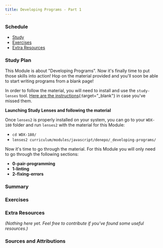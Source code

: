 ```yaml
---
title: Developing Programs - Part 1
---
```


### Schedule

  - [Study](#study-plan-NN)
  - [Exercises](#exercises-NN)
  - [Extra Resources](#extra-resources-NN)

### Study Plan

  This Module is about "Developing Programs". Now it's finally time to put those skills into action! Hop on the material provided and you'll soon be able to start writing programs from a blank page!

  In order to follow the material, you will need to install and use the `study-lenses` tool. [Here are the instructions](https://in-tech-gration.github.io/WDX-180/curriculum/modules/javascript/denepo/setting-up-study-lenses/){:target="_blank"} in case you've missed them.

  **Launching Study Lenses and following the material**

  Once `lenses2` is properly installed on your system, you can go to your `WDX-180` folder and run `lenses2` with the material for this Module:

  - `cd WDX-180/`
  - `lenses2 curriculum/modules/javascript/denepo/_developing-programs/`

  Now it's time to go through the material. For this Module you will only need to go through the following sections:

  - **0-pair-programming**
  - **1-linting**
  - **2-fixing-errors**

### Summary

### Exercises

  <!-- SGEN:META:PROGRESS:task=Explore the '0-pair-programming' section of 'Developing Programs' -->

  <!-- SGEN:META:PROGRESS:task=Explore the '1-linting' section of 'Developing Programs' -->

  <!-- SGEN:META:PROGRESS:task=Explore the '2-fixing-errors' section of 'Developing Programs' -->

### Extra Resources

  _(Nothing here yet. Feel free to contribute if you've found some useful resources.)_

### Sources and Attributions